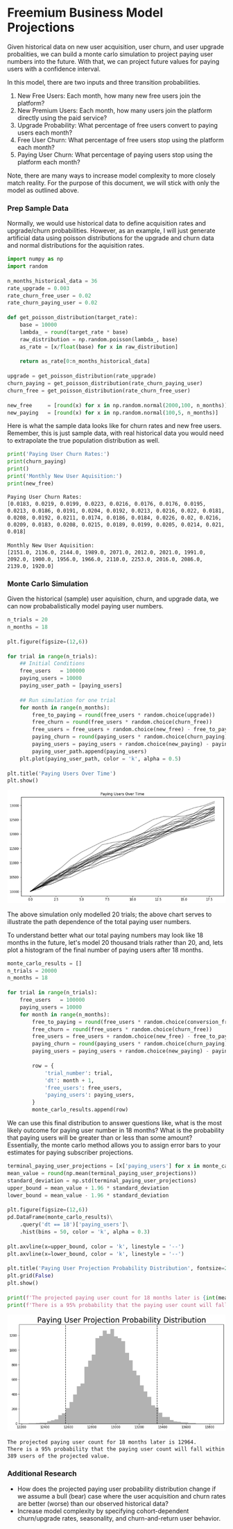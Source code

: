 
# Freemium Business Model Projections

Given historical data on new user acquisition, user churn, and user upgrade probalities, we can build a monte carlo simulation to project paying user numbers into the future. With that, we can project future values for paying users with a confidence interval.

In this model, there are two inputs and three transition probabilities. 
1. New Free Users: Each month, how many new free users join the platform?
2. New Premium Users: Each month, how many users join the platform directly using the paid service?
3. Upgrade Probability: What percentage of free users convert to paying users each month?
4. Free User Churn: What percentage of free users stop using the platform each month?
5. Paying User Churn: What percentage of paying users stop using the platform each month?

Note, there are many ways to increase model complexity to more closely match reality. For the purpose of this document, we will stick with only the model as outlined above.

### Prep Sample Data
Normally, we would use historical data to define acquisition rates and upgrade/churn probabilities. However, as an example, I will just generate artificial data using poisson distributions for the upgrade and churn data and normal distributions for the aquisition rates.


```python
import numpy as np
import random

n_months_historical_data = 36
rate_upgrade = 0.003
rate_churn_free_user = 0.02
rate_churn_paying_user = 0.02

def get_poisson_distribution(target_rate):
    base = 10000
    lambda_ = round(target_rate * base)
    raw_distribution = np.random.poisson(lambda_, base)
    as_rate = [x/float(base) for x in raw_distribution]
    
    return as_rate[0:n_months_historical_data]

upgrade = get_poisson_distribution(rate_upgrade)
churn_paying = get_poisson_distribution(rate_churn_paying_user)
churn_free = get_poisson_distribution(rate_churn_free_user)

new_free     = [round(x) for x in np.random.normal(2000,100, n_months)]
new_paying   = [round(x) for x in np.random.normal(100,5, n_months)]
```

Here is what the sample data looks like for churn rates and new free users. Remember, this is just sample data, with real historical data you would need to extrapolate the true population distribution as well.


```python
print('Paying User Churn Rates:')
print(churn_paying)
print()
print('Monthly New User Aquisition:')
print(new_free)
```

    Paying User Churn Rates:
    [0.0183, 0.0219, 0.0199, 0.0223, 0.0216, 0.0176, 0.0176, 0.0195, 0.0213, 0.0186, 0.0191, 0.0204, 0.0192, 0.0213, 0.0216, 0.022, 0.0181, 0.0208, 0.0192, 0.0211, 0.0174, 0.0186, 0.0184, 0.0226, 0.02, 0.0216, 0.0209, 0.0183, 0.0208, 0.0215, 0.0189, 0.0199, 0.0205, 0.0214, 0.021, 0.018]
    
    Monthly New User Aquisition:
    [2151.0, 2136.0, 2144.0, 1989.0, 2071.0, 2012.0, 2021.0, 1991.0, 2092.0, 1900.0, 1956.0, 1966.0, 2110.0, 2253.0, 2016.0, 2086.0, 2139.0, 1920.0]


### Monte Carlo Simulation
Given the historical (sample) user aquisition, churn, and upgrade data, we can now probabalistically model paying user numbers.


```python
n_trials = 20
n_months = 18

plt.figure(figsize=(12,6))

for trial in range(n_trials):
    ## Initial Conditions
    free_users   = 100000
    paying_users = 10000
    paying_user_path = [paying_users]
    
    ## Run simulation for one trial
    for month in range(n_months):
        free_to_paying = round(free_users * random.choice(upgrade))
        free_churn = round(free_users * random.choice(churn_free))
        free_users = free_users + random.choice(new_free) - free_to_paying - free_churn
        paying_churn = round(paying_users * random.choice(churn_paying))
        paying_users = paying_users + random.choice(new_paying) - paying_churn + free_to_paying
        paying_user_path.append(paying_users)
    plt.plot(paying_user_path, color = 'k', alpha = 0.5)
    
plt.title('Paying Users Over Time')
plt.show()
```


![png](output_5_0.png)


The above simulation only modelled 20 trials; the above chart serves to illustrate the path dependence of the total paying user numbers.

To understand better what our total paying numbers may look like 18 months in the future, let's model 20 thousand trials rather than 20, and, lets plot a histogram of the final number of paying users after 18 months.


```python
monte_carlo_results = []
n_trials = 20000
n_months = 18

for trial in range(n_trials):
    free_users   = 100000
    paying_users = 10000
    for month in range(n_months):
        free_to_paying = round(free_users * random.choice(conversion_free_to_paying))
        free_churn = round(free_users * random.choice(churn_free))
        free_users = free_users + random.choice(new_free) - free_to_paying - free_churn
        paying_churn = round(paying_users * random.choice(churn_paying))
        paying_users = paying_users + random.choice(new_paying) - paying_churn + free_to_paying
        
        row = {
            'trial_number': trial,
            'dt': month + 1,
            'free_users': free_users,
            'paying_users': paying_users,
        }
        monte_carlo_results.append(row)
```

We can use this final distribution to answer questions like, what is the most likely outcome for paying user number in 18 months? What is the probability that paying users will be greater than or less than some amount? Essentially, the monte carlo method allows you to assign error bars to your estimates for paying subscriber projections.


```python
terminal_paying_user_projections = [x['paying_users'] for x in monte_carlo_results if x['dt'] == 18]
mean_value = round(np.mean(terminal_paying_user_projections))
standard_deviation = np.std(terminal_paying_user_projections)
upper_bound = mean_value + 1.96 * standard_deviation
lower_bound = mean_value - 1.96 * standard_deviation

plt.figure(figsize=(12,6))
pd.DataFrame(monte_carlo_results)\
    .query('dt == 18')['paying_users']\
    .hist(bins = 50, color = 'k', alpha = 0.3)

plt.axvline(x=upper_bound, color = 'k', linestyle = '--')
plt.axvline(x=lower_bound, color = 'k', linestyle = '--')

plt.title('Paying User Projection Probability Distribution', fontsize=24)
plt.grid(False)
plt.show()

print(f'The projected paying user count for 18 months later is {int(mean_value)}.')
print(f'There is a 95% probability that the paying user count will fall within {int(round(1.96 * standard_deviation))} users of the projected value.')
```


![png](output_9_0.png)


    The projected paying user count for 18 months later is 12964.
    There is a 95% probability that the paying user count will fall within 389 users of the projected value.


### Additional Research

- How does the projected paying user probability distribution change if we assume a bull (bear) case where the user acquisition and churn rates are better (worse) than our observed historical data?
- Increase model complexity by specifying cohort-dependent churn/upgrade rates, seasonality, and churn-and-return user behavior.

